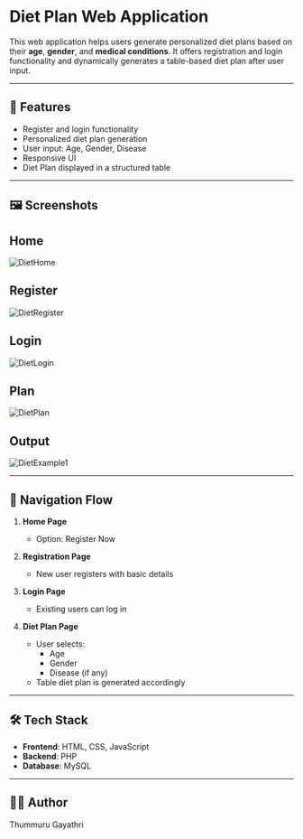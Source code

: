 # Diet Plan Web Application

This web application helps users generate personalized diet plans based on their **age**, **gender**, and **medical conditions**. It offers registration and login functionality and dynamically generates a table-based diet plan after user input.

---

## 🚀 Features

- Register and login functionality
- Personalized diet plan generation
- User input: Age, Gender, Disease
- Responsive UI
- Diet Plan displayed in a structured table

---

## 🖼️ Screenshots

## Home
![DietHome](https://github.com/user-attachments/assets/a5bba70a-1efa-4364-9db7-8ba70801627c)
## Register
![DietRegister](https://github.com/user-attachments/assets/7270d6df-f0f6-4136-918b-139f9e7f2cca)
## Login
![DietLogin](https://github.com/user-attachments/assets/934c04f4-8c94-4d1c-b6e7-0f214db19166)
## Plan
![DietPlan](https://github.com/user-attachments/assets/80056e28-ff34-4474-87ea-8e37e1b80ad3)
## Output
![DietExample1](https://github.com/user-attachments/assets/df08b188-90d4-4883-a910-242a8614d2c8)


---

## 🧭 Navigation Flow

1. **Home Page**
   - Option: Register Now

2. **Registration Page**
   - New user registers with basic details

3. **Login Page**
   - Existing users can log in

4. **Diet Plan Page**
   - User selects:
     - Age
     - Gender
     - Disease (if any)
   - Table diet plan is generated accordingly

---

## 🛠️ Tech Stack

- **Frontend**: HTML, CSS, JavaScript
- **Backend**:  PHP
- **Database**: MySQL

---

## 🙋‍♂️ Author
Thummuru Gayathri
